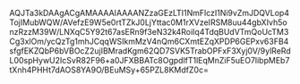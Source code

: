 AQJTa3kDAAgACgAMAAAAIAAAANZzaGEzLTI1NmFlczI1Ni9vZmJDQVLop4TojIMubWQW/AVefzE9W5e0rtTZkJ0LjYttac0M1rXVzeIRSM8uu44gbXIvh5onzRzzM39W/LNXqC5Y92t67asERn9f3eN32k4RoiIq4TdqBUdVTmQoUcTM3Cg3xlOm/ycQzTg1mhJCqqWSIkmMzV4nQm6CXmtEZqXPDP6GEPxv63FB4sfgfEKZQbP6bVBOcZ2ujIBMradKgm62QD7SVK5TrabOPFxF3Xyj0V/9ylReRdL00spHywU2IcSvR82F96+a0JFXBBATc8OgpdlfT1lEqMnZiF5uEO7libpMEb7tXnh4PHHt7dAOS8YA9O/BEuMSy+65PZL8KMdfZ0c=